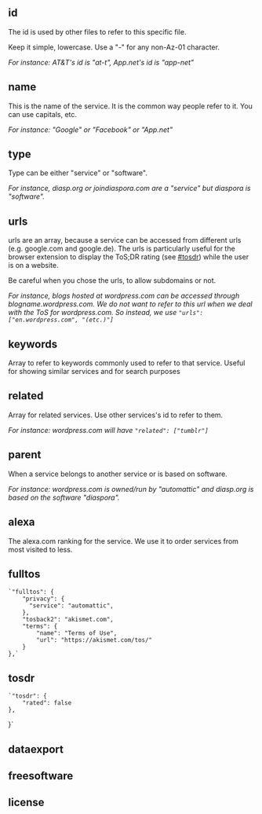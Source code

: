 ## id

The id is used by other files to refer to this specific file.

Keep it simple, lowercase. Use a "-" for any non-Az-01 character.

_For instance: AT&T's id is "at-t", App.net's id is "app-net"_

## name

This is the name of the service. It is the common way people refer to it. You can use capitals, etc. 

_For instance: "Google" or "Facebook" or "App.net"_

## type

Type can be either "service" or "software". 

_For instance, diasp.org or joindiaspora.com are a "service" but diaspora is "software"._

## urls

urls are an array, because a service can be accessed from different urls (e.g. google.com and google.de). The urls is particularly useful for the browser extension to display the ToS;DR rating (see [#tosdr](#tosdr)) while the user is on a website.

Be careful when you chose the urls, to allow subdomains or not. 

_For instance, blogs hosted at wordpress.com can be accessed through blogname.wordpress.com. We do not want to refer to this url when we deal with the ToS for wordpress.com. So instead, we use `"urls": ["en.wordpress.com", "(etc.)"]`_

## keywords

Array to refer to keywords commonly used to refer to that service. Useful for showing similar services and for search purposes

## related

Array for related services. Use other services's id to refer to them.

_For instance: wordpress.com will have `"related": ["tumblr"]`_

## parent

When a service belongs to another service or is based on software.

_For instance: wordpress.com is owned/run by "automattic" and diasp.org is based on the software "diaspora"._

## alexa

The alexa.com ranking for the service. We use it to order services from most visited to less. 

## fulltos

    `"fulltos": {
        "privacy": {
          "service": "automattic",
        }, 
        "tosback2": "akismet.com", 
        "terms": {
            "name": "Terms of Use", 
            "url": "https://akismet.com/tos/"
        }
    },` 

## tosdr
    `"tosdr": {
        "rated": false
    },
}`

## dataexport

## freesoftware

## license